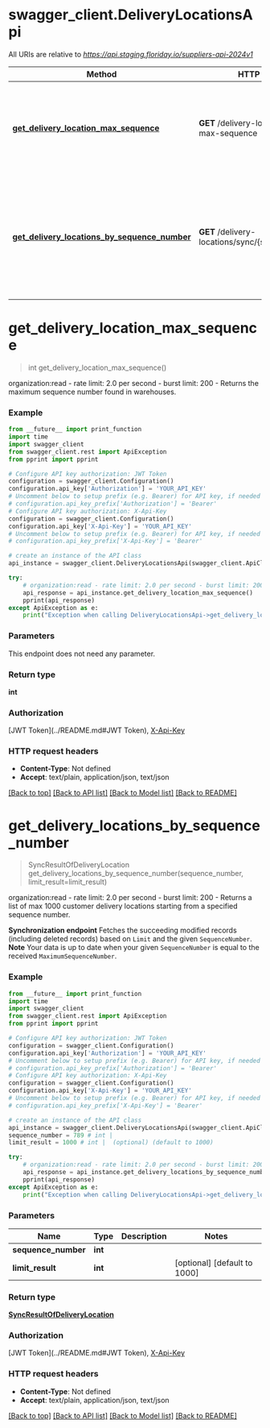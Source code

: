 # swagger_client.DeliveryLocationsApi

All URIs are relative to *https://api.staging.floriday.io/suppliers-api-2024v1*

Method | HTTP request | Description
------------- | ------------- | -------------
[**get_delivery_location_max_sequence**](DeliveryLocationsApi.md#get_delivery_location_max_sequence) | **GET** /delivery-locations/current-max-sequence | organization:read - rate limit: 2.0 per second - burst limit: 200 - Returns the maximum sequence number found in warehouses.
[**get_delivery_locations_by_sequence_number**](DeliveryLocationsApi.md#get_delivery_locations_by_sequence_number) | **GET** /delivery-locations/sync/{sequenceNumber} | organization:read - rate limit: 2.0 per second - burst limit: 200 - Returns a list of max 1000 customer delivery locations starting from a specified sequence number.

# **get_delivery_location_max_sequence**
> int get_delivery_location_max_sequence()

organization:read - rate limit: 2.0 per second - burst limit: 200 - Returns the maximum sequence number found in warehouses.

### Example
```python
from __future__ import print_function
import time
import swagger_client
from swagger_client.rest import ApiException
from pprint import pprint

# Configure API key authorization: JWT Token
configuration = swagger_client.Configuration()
configuration.api_key['Authorization'] = 'YOUR_API_KEY'
# Uncomment below to setup prefix (e.g. Bearer) for API key, if needed
# configuration.api_key_prefix['Authorization'] = 'Bearer'
# Configure API key authorization: X-Api-Key
configuration = swagger_client.Configuration()
configuration.api_key['X-Api-Key'] = 'YOUR_API_KEY'
# Uncomment below to setup prefix (e.g. Bearer) for API key, if needed
# configuration.api_key_prefix['X-Api-Key'] = 'Bearer'

# create an instance of the API class
api_instance = swagger_client.DeliveryLocationsApi(swagger_client.ApiClient(configuration))

try:
    # organization:read - rate limit: 2.0 per second - burst limit: 200 - Returns the maximum sequence number found in warehouses.
    api_response = api_instance.get_delivery_location_max_sequence()
    pprint(api_response)
except ApiException as e:
    print("Exception when calling DeliveryLocationsApi->get_delivery_location_max_sequence: %s\n" % e)
```

### Parameters
This endpoint does not need any parameter.

### Return type

**int**

### Authorization

[JWT Token](../README.md#JWT Token), [X-Api-Key](../README.md#X-Api-Key)

### HTTP request headers

 - **Content-Type**: Not defined
 - **Accept**: text/plain, application/json, text/json

[[Back to top]](#) [[Back to API list]](../README.md#documentation-for-api-endpoints) [[Back to Model list]](../README.md#documentation-for-models) [[Back to README]](../README.md)

# **get_delivery_locations_by_sequence_number**
> SyncResultOfDeliveryLocation get_delivery_locations_by_sequence_number(sequence_number, limit_result=limit_result)

organization:read - rate limit: 2.0 per second - burst limit: 200 - Returns a list of max 1000 customer delivery locations starting from a specified sequence number.

**Synchronization endpoint** Fetches the succeeding modified records (including deleted records) based on `Limit` and the given `SequenceNumber`.  **Note** Your data is up to date when your given `SequenceNumber` is equal to the received `MaximumSequenceNumber`.

### Example
```python
from __future__ import print_function
import time
import swagger_client
from swagger_client.rest import ApiException
from pprint import pprint

# Configure API key authorization: JWT Token
configuration = swagger_client.Configuration()
configuration.api_key['Authorization'] = 'YOUR_API_KEY'
# Uncomment below to setup prefix (e.g. Bearer) for API key, if needed
# configuration.api_key_prefix['Authorization'] = 'Bearer'
# Configure API key authorization: X-Api-Key
configuration = swagger_client.Configuration()
configuration.api_key['X-Api-Key'] = 'YOUR_API_KEY'
# Uncomment below to setup prefix (e.g. Bearer) for API key, if needed
# configuration.api_key_prefix['X-Api-Key'] = 'Bearer'

# create an instance of the API class
api_instance = swagger_client.DeliveryLocationsApi(swagger_client.ApiClient(configuration))
sequence_number = 789 # int | 
limit_result = 1000 # int |  (optional) (default to 1000)

try:
    # organization:read - rate limit: 2.0 per second - burst limit: 200 - Returns a list of max 1000 customer delivery locations starting from a specified sequence number.
    api_response = api_instance.get_delivery_locations_by_sequence_number(sequence_number, limit_result=limit_result)
    pprint(api_response)
except ApiException as e:
    print("Exception when calling DeliveryLocationsApi->get_delivery_locations_by_sequence_number: %s\n" % e)
```

### Parameters

Name | Type | Description  | Notes
------------- | ------------- | ------------- | -------------
 **sequence_number** | **int**|  | 
 **limit_result** | **int**|  | [optional] [default to 1000]

### Return type

[**SyncResultOfDeliveryLocation**](SyncResultOfDeliveryLocation.md)

### Authorization

[JWT Token](../README.md#JWT Token), [X-Api-Key](../README.md#X-Api-Key)

### HTTP request headers

 - **Content-Type**: Not defined
 - **Accept**: text/plain, application/json, text/json

[[Back to top]](#) [[Back to API list]](../README.md#documentation-for-api-endpoints) [[Back to Model list]](../README.md#documentation-for-models) [[Back to README]](../README.md)

